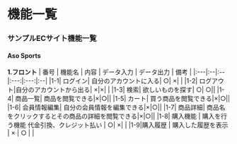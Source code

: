 # 機能一覧
### サンプルECサイト機能一覧
#### Aso Sports
**1.フロント**
| 番号 | 機能名 | 内容 | データ入力 | データ出力 | 備考 |
|:---|:--|:--|:---:|:---:|:--|
|1-1| ログイン| 自分のアカウントに入る| ○| ×| |
|1-2| ログアウト|自分のアカウントから出る| ×|×| |
|1-3| 検索| 欲しいものを探す| ○| ○||
|1-4| 商品一覧| 商品を閲覧できる|×|○||
|1-5| カート| 買う商品を閲覧できる|×|○||
|1-6| 会員情報編集| 自分の会員情報を編集できる|×|○||
|1-7| 商品詳細| 商品名をクリックするとその商品の詳細を閲覧できる|×|○||
|1-8| 購入機能 | 購入を行う機能 代金引換、クレジット払い | ○| ×| |
|1-9|購入履歴 | 購入した履歴を表示 | × | ○ | |
